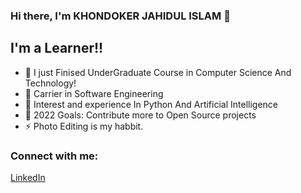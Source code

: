 ### Hi there, I'm KHONDOKER JAHIDUL ISLAM 👋 



## I'm a Learner!!

- 🔭 I just Finised UnderGraduate Course in Computer Science And Technology!
- 🌱 Carrier in Software Engineering
- 👯 Interest and experience In Python And Artificial Intelligence
- 🥅 2022 Goals: Contribute more to Open Source projects
- ⚡ Photo Editing is my habbit.

### Connect with me:




<a href = "https://www.linkedin.com/in/khondoker-jahid-01/">LinkedIn</a>

<br />
